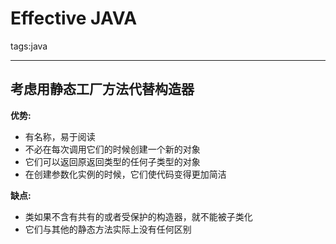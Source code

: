 ﻿# Effective JAVA

tags:java

---

## 考虑用静态工厂方法代替构造器
**优势:**

* 有名称，易于阅读
* 不必在每次调用它们的时候创建一个新的对象
* 它们可以返回原返回类型的任何子类型的对象
* 在创建参数化实例的时候，它们使代码变得更加简洁

**缺点:**

* 类如果不含有共有的或者受保护的构造器，就不能被子类化
* 它们与其他的静态方法实际上没有任何区别